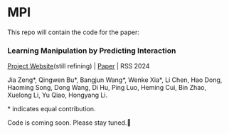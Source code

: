 # MPI
This repo will contain the code for the paper:
### Learning Manipulation by Predicting Interaction
[Project Website](https://opendrivelab.github.io/mpi.github.io/#)(still refining) | [Paper](https://opendrivelab.github.io/mpi.github.io/resources/RSS_2024_MPI.pdf) | RSS 2024

Jia Zeng*, Qingwen Bu*, Bangjun Wang*, Wenke Xia*, Li Chen, Hao Dong, Haoming Song, Dong Wang, Di Hu, Ping Luo, Heming Cui, Bin Zhao, Xuelong Li, Yu Qiao, Hongyang Li.

\* indicates equal contribution.

Code is coming soon. Please stay tuned.🦾
